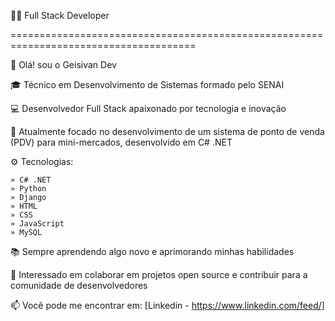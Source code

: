 
👨‍💻 Full Stack Developer

======================================================================================
  
👋 Olá! sou o Geisivan Dev

🎓 Técnico em Desenvolvimento de Sistemas formado pelo SENAI

💻 Desenvolvedor Full Stack apaixonado por tecnologia e inovação

🌱 Atualmente focado no desenvolvimento de um sistema de ponto de venda (PDV) para mini-mercados, desenvolvido em C# .NET

⚙️ Tecnologias:

    » C# .NET
    » Python
    » Django
    » HTML
    » CSS
    » JavaScript
    » MySQL
   
📚 Sempre aprendendo algo novo e aprimorando minhas habilidades

🚀 Interessado em colaborar em projetos open source e contribuir para a comunidade de desenvolvedores

📫 Você pode me encontrar em: [Linkedin - https://www.linkedin.com/feed/]



